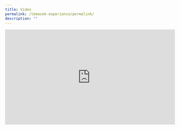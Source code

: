 ```yaml
---
title: Video
permalink: /temasek-experience/permalink/
description: ""
---
```

<iframe width="560" height="315" src="https://www.youtube.com/embed/AUi_1NID3ak" title="YouTube video player" frameborder="0" allow="accelerometer; autoplay; clipboard-write; encrypted-media; gyroscope; picture-in-picture; web-share" allowfullscreen></iframe>